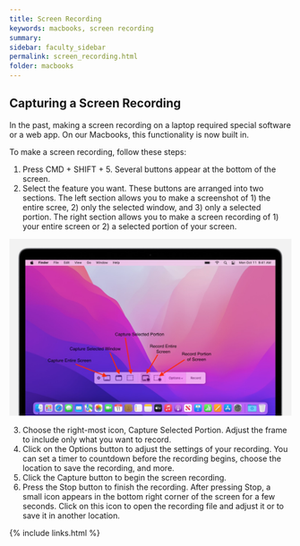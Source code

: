 ```yaml
---
title: Screen Recording
keywords: macbooks, screen recording
summary: 
sidebar: faculty_sidebar
permalink: screen_recording.html
folder: macbooks
---
```


## Capturing a Screen Recording

In the past, making a screen recording on a laptop required special software or a web app. On our Macbooks, this functionality is now built in.

To make a screen recording, follow these steps:

1. Press CMD + SHIFT + 5. Several buttons appear at the bottom of the screen.
2. Select the feature you want. These buttons are arranged into two sections. The left section allows you to make a screenshot of 1) the entire scree, 2) only the selected window, and 3) only a selected portion. The right section allows you to make a screen recording of 1) your entire screen or 2) a selected portion of your screen.

![Screen Capture Options](/images/screencapture_options.jpeg)

3. Choose the right-most icon, Capture Selected Portion. Adjust the frame to include only what you want to record.
4. Click on the Options button to adjust the settings of your recording. You can set a timer to countdown before the recording begins, choose the location to save the recording, and more.
5. Click the Capture button to begin the screen recording.
6. Press the Stop button to finish the recording. After pressing Stop, a small icon appears in the bottom right corner of the screen for a few seconds. Click on this icon to open the recording file and adjust it or to save it in another location.

{% include links.html %}